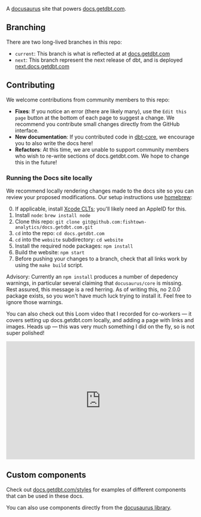 A [docusaurus](https://v2.docusaurus.io/) site that powers [docs.getdbt.com](https://docs.getdbt.com/).

## Branching

There are two long-lived branches in this repo:
- `current`: This branch is what is reflected at at [docs.getdbt.com](https://docs.getdbt.com/)
- `next`: This branch represent the next release of dbt, and is deployed [next.docs.getdbt.com](https://next.docs.getdbt.com/)

## Contributing
We welcome contributions from community members to this repo:
- **Fixes**: If you notice an error (there are likely many), use the `Edit this page` button at the bottom of each page to suggest a change. We recommend you contribute small changes directly from the GitHub interface.
- **New documentation**: If you contributed code in [dbt-core](https://github.com/fishtown-analytics/dbt), we encourage you to also write the docs here!
- **Refactors**: At this time, we are unable to support community members who wish to re-write sections of docs.getdbt.com. We hope to change this in the future!

### Running the Docs site locally

We recommend locally rendering changes made to the docs site so you can review your proposed modifications. Our setup instructions use [homebrew](https://brew.sh/):

0. If applicable, install [Xcode CLTs](https://developer.apple.com/download/more/); you'll likely need an AppleID for this.
1. Install `node`: `brew install node`
2. Clone this repo: `git clone git@github.com:fishtown-analytics/docs.getdbt.com.git`
3. `cd` into the repo: `cd docs.getdbt.com`
4. `cd` into the `website` subdirectory: `cd website`
5. Install the required node packages: `npm install`
6. Build the website: `npm start`
7. Before pushing your changes to a branch, check that all links work by using the `make build` script.

Advisory: Currently an `npm install` produces a number of depedency warnings, in particular several claiming that `docusaurus/core` is missing. Rest assured, this message is a red herring. As of writing this, no 2.0.0 package exists, so you won't have much luck trying to install it. Feel free to ignore those warnings.

You can also check out this Loom video that I recorded for co-workers — it covers setting up docs.getdbt.com locally, and adding a page with links and images. Heads up — this was very much something I did on the fly, so is not super polished!

<div style="position: relative; padding-bottom: 62.5%; height: 0;"><iframe src="https://www.loom.com/embed/7037780b86eb4f16953664b8f15f1e21" frameborder="0" webkitallowfullscreen mozallowfullscreen allowfullscreen style="position: absolute; top: 0; left: 0; width: 100%; height: 100%;"></iframe></div>

## Custom components
Check out [docs.getdbt.com/styles](https://docs.getdbt.com/styles) for examples of different components that can be used in these docs.

You can also use components directly from the [docusaurus library](https://v2.docusaurus.io/docs/markdown-features/).

